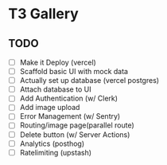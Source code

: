 # T3 Gallery

## TODO

- [ ] Make it Deploy (vercel)
- [ ] Scaffold basic UI with mock data
- [ ] Actually set up database (vercel postgres)
- [ ] Attach database to UI
- [ ] Add Authentication (w/ Clerk)
- [ ] Add image upload
- [ ] Error Management (w/ Sentry)
- [ ] Routing/image page(parallel route)
- [ ] Delete button (w/ Server Actions)
- [ ] Analytics (posthog)
- [ ] Ratelimiting (upstash)